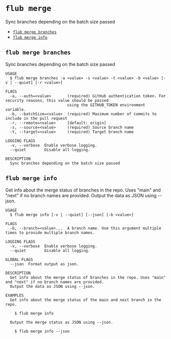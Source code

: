 `flub merge`
============

Sync branches depending on the batch size passed

* [`flub merge branches`](#flub-merge-branches)
* [`flub merge info`](#flub-merge-info)

## `flub merge branches`

Sync branches depending on the batch size passed

```
USAGE
  $ flub merge branches -a <value> -s <value> -t <value> -b <value> [-v | --quiet] [-r <value>]

FLAGS
  -a, --auth=<value>       (required) GitHub authentication token. For security reasons, this value should be passed
                           using the GITHUB_TOKEN environment variable.
  -b, --batchSize=<value>  (required) Maximum number of commits to include in the pull request
  -r, --remote=<value>     [default: origin]
  -s, --source=<value>     (required) Source branch name
  -t, --target=<value>     (required) Target branch name

LOGGING FLAGS
  -v, --verbose  Enable verbose logging.
  --quiet        Disable all logging.

DESCRIPTION
  Sync branches depending on the batch size passed
```

## `flub merge info`

Get info about the merge status of branches in the repo. Uses "main" and "next" if no branch names are provided. Output the data as JSON using --json.

```
USAGE
  $ flub merge info [-v | --quiet] [--json] [-b <value>]

FLAGS
  -b, --branch=<value>...  A branch name. Use this argument multiple times to provide multiple branch names.

LOGGING FLAGS
  -v, --verbose  Enable verbose logging.
  --quiet        Disable all logging.

GLOBAL FLAGS
  --json  Format output as json.

DESCRIPTION
  Get info about the merge status of branches in the repo. Uses "main" and "next" if no branch names are provided.
  Output the data as JSON using --json.

EXAMPLES
  Get info about the merge status of the main and next branch in the repo.

    $ flub merge info

  Output the merge status as JSON using --json.

    $ flub merge info --json
```
